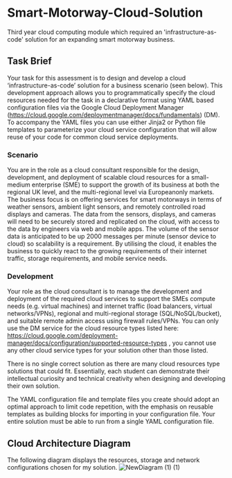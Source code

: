 # Smart-Motorway-Cloud-Solution
Third year cloud computing module which required an 'infrastructure-as-code' solution for an expanding smart motorway business.

## Task Brief
Your task for this assessment is to design and develop a cloud ‘infrastructure-as-code’ solution for a business scenario (seen below). This development approach allows you to programmatically specify the cloud resources needed for the task in a declarative format using YAML based configuration files via the Google Cloud Deployment Manager (https://cloud.google.com/deploymentmanager/docs/fundamentals) (DM). To accompany the YAML files you can use either Jinja2 or Python file templates to parameterize your cloud service configuration that will allow reuse of your code for common cloud service deployments.

### Scenario
You are in the role as a cloud consultant responsible for the design, development, and deployment of scalable cloud resources for a small-medium enterprise (SME) to support the
growth of its business at both the regional UK level, and the multi-regional level via Europeanonly markets. The business focus is on offering services for smart motorways in terms of weather sensors, ambient light sensors, and remotely controlled road displays and cameras. The data from the sensors, displays, and cameras will need to be securely stored and replicated on the cloud, with access to the data by engineers via web and mobile apps. The volume of the sensor data is anticipated to be up 2000 messages per minute (sensor device to cloud) so scalability is a requirement. By utilising the cloud, it enables the business to quickly react to the growing requirements of their internet traffic, storage requirements, and mobile service needs.

### Development
Your role as the cloud consultant is to manage the development and deployment of the required cloud services to support the SMEs compute needs (e.g. virtual machines) and internet traffic (load balancers, virtual networks/VPNs), regional and multi-regional storage (SQL/NoSQL/bucket), and suitable remote admin access using firewall rules/VPNs. 
You can only use the DM service for the cloud resource types listed here: https://cloud.google.com/deployment-manager/docs/configuration/supported-resource-types ,
you cannot use any other cloud service types for your solution other than those listed.

There is no single correct solution as there are many cloud resources type solutions that could fit. Essentially, each student can demonstrate their intellectual curiosity and technical creativity when designing and developing their own solution.

The YAML configuration file and template files you create should adopt an optimal approach to limit code repetition, with the emphasis on reusable templates as building blocks for importing in your configuration file. Your entire solution must be able to run from a single YAML configuration file.

## Cloud Architecture Diagram
The following diagram displays the resources, storage and network configurations chosen for my solution.
![NewDiagram (1) (1)](https://user-images.githubusercontent.com/32711675/128641199-2f3bc39f-9068-40b4-83c9-dc6d8dbb49dc.png)
